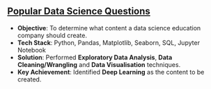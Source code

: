 ## [Popular Data Science Questions](https://github.com/thiago-cb/datascience/blob/master/Data%20Analysis%20and%20Visualisation/Popular%20Data%20Science%20Questions/Popular%20Data%20Science%20Questions.ipynb)
- **Objective**: To determine what content a data science education company should create.
- **Tech Stack**: Python, Pandas, Matplotlib, Seaborn, SQL, Jupyter Notebook
- **Solution**: Performed **Exploratory Data Analysis**, **Data Cleaning/Wrangling** and **Data Visualisation** techniques.
- **Key Achievement**: Identified **Deep Learning** as the content to be created.
